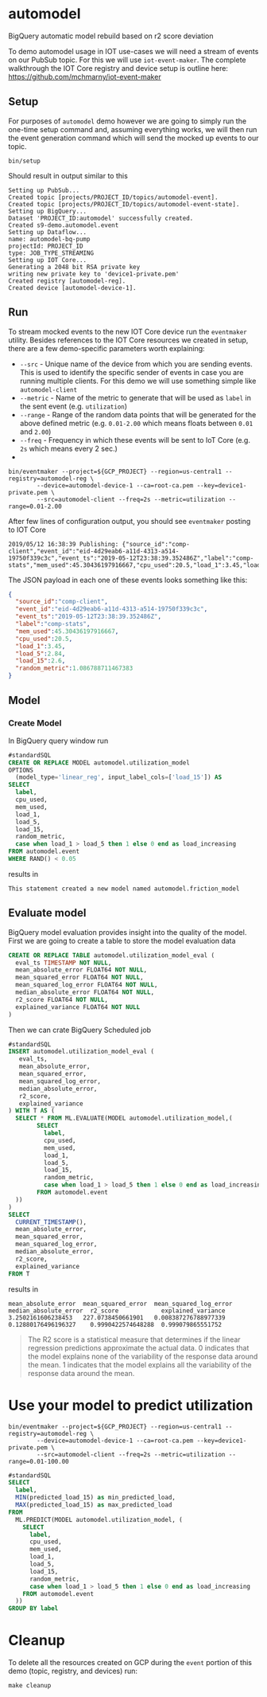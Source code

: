 # automodel

BigQuery automatic model rebuild based on r2 score deviation

To demo automodel usage in IOT use-cases we will need a stream of events on our PubSub topic. For this we will use `iot-event-maker`. The complete walkthrough the IOT Core registry and device setup is outline here: https://github.com/mchmarny/iot-event-maker

## Setup

For purposes of `automodel` demo however we are going to simply run the one-time setup command and, assuming everything works, we will then run the event generation command which will send the mocked up events to our topic.

```shell
bin/setup
```

Should result in output similar to this

```shell
Setting up PubSub...
Created topic [projects/PROJECT_ID/topics/automodel-event].
Created topic [projects/PROJECT_ID/topics/automodel-event-state].
Setting up BigQuery...
Dataset 'PROJECT_ID:automodel' successfully created.
Created s9-demo.automodel.event
Setting up Dataflow...
name: automodel-bq-pump
projectId: PROJECT_ID
type: JOB_TYPE_STREAMING
Setting up IOT Core...
Generating a 2048 bit RSA private key
writing new private key to 'device1-private.pem'
Created registry [automodel-reg].
Created device [automodel-device-1].
```

## Run

To stream mocked events to the new IOT Core device run the `eventmaker` utility. Besides references to the IOT Core resources we created in setup, there are a few demo-specific parameters worth explaining:

* `--src` - Unique name of the device from which you are sending events. This is used to identify the specific sender of events in case you are running multiple clients. For this demo we will use something simple like `automodel-client`
* `--metric` - Name of the metric to generate that will be used as `label` in the sent event (e.g. `utilization`)
* `--range` - Range of the random data points that will be generated for the above defined metric (e.g. `0.01-2.00` which means floats between `0.01` and `2.00`)
* `--freq` - Frequency in which these events will be sent to IoT Core (e.g. `2s` which means every 2 sec.)
*

```shell
bin/eventmaker --project=${GCP_PROJECT} --region=us-central1 --registry=automodel-reg \
		--device=automodel-device-1 --ca=root-ca.pem --key=device1-private.pem \
		--src=automodel-client --freq=2s --metric=utilization --range=0.01-2.00
```

After few lines of configuration output, you should see `eventmaker` posting to IOT Core

```shell
2019/05/12 16:38:39 Publishing: {"source_id":"comp-client","event_id":"eid-4d29eab6-a11d-4313-a514-19750f339c3c","event_ts":"2019-05-12T23:38:39.352486Z","label":"comp-stats","mem_used":45.30436197916667,"cpu_used":20.5,"load_1":3.45,"load_5":2.84,"load_15":2.6,"random_metric":1.086788711467383}
```

The JSON payload in each one of these events looks something like this:

```json
{
  "source_id":"comp-client",
  "event_id":"eid-4d29eab6-a11d-4313-a514-19750f339c3c",
  "event_ts":"2019-05-12T23:38:39.352486Z",
  "label":"comp-stats",
  "mem_used":45.30436197916667,
  "cpu_used":20.5,
  "load_1":3.45,
  "load_5":2.84,
  "load_15":2.6,
  "random_metric":1.086788711467383
}
```

## Model

### Create Model

In BigQuery query window run

```sql
#standardSQL
CREATE OR REPLACE MODEL automodel.utilization_model
OPTIONS
  (model_type='linear_reg', input_label_cols=['load_15']) AS
SELECT
  label,
  cpu_used,
  mem_used,
  load_1,
  load_5,
  load_15,
  random_metric,
  case when load_1 > load_5 then 1 else 0 end as load_increasing
FROM automodel.event
WHERE RAND() < 0.05
```

results in

```shell
This statement created a new model named automodel.friction_model
```


## Evaluate model

BigQuery model evaluation provides insight into the quality of the model. First we are going to create a table to store the model evaluation data

```sql
CREATE OR REPLACE TABLE automodel.utilization_model_eval (
  eval_ts TIMESTAMP NOT NULL,
  mean_absolute_error FLOAT64 NOT NULL,
  mean_squared_error FLOAT64 NOT NULL,
  mean_squared_log_error FLOAT64 NOT NULL,
  median_absolute_error FLOAT64 NOT NULL,
  r2_score FLOAT64 NOT NULL,
  explained_variance FLOAT64 NOT NULL
)
```

Then we can crate BigQuery Scheduled job


```sql
#standardSQL
INSERT automodel.utilization_model_eval (
   eval_ts,
   mean_absolute_error,
   mean_squared_error,
   mean_squared_log_error,
   median_absolute_error,
   r2_score,
   explained_variance
) WITH T AS (
  SELECT * FROM ML.EVALUATE(MODEL automodel.utilization_model,(
        SELECT
          label,
          cpu_used,
          mem_used,
          load_1,
          load_5,
          load_15,
          random_metric,
          case when load_1 > load_5 then 1 else 0 end as load_increasing
        FROM automodel.event
  ))
)
SELECT
  CURRENT_TIMESTAMP(),
  mean_absolute_error,
  mean_squared_error,
  mean_squared_log_error,
  median_absolute_error,
  r2_score,
  explained_variance
FROM T
```

results in

```shell
mean_absolute_error	 mean_squared_error	 mean_squared_log_error	 median_absolute_error	r2_score            explained_variance
3.2502161606238453   227.0738450661901   0.008387276788977339    0.12880176496196327    0.9990422574648288  0.999079865551752
```

> The R2 score is a statistical measure that determines if the linear regression predictions approximate the actual data. 0 indicates that the model explains none of the variability of the response data around the mean. 1 indicates that the model explains all the variability of the response data around the mean.

# Use your model to predict utilization


```shell
bin/eventmaker --project=${GCP_PROJECT} --region=us-central1 --registry=automodel-reg \
		--device=automodel-device-1 --ca=root-ca.pem --key=device1-private.pem \
		--src=automodel-client --freq=2s --metric=utilization --range=0.01-100.00
```

```sql
#standardSQL
SELECT
  label,
  MIN(predicted_load_15) as min_predicted_load,
  MAX(predicted_load_15) as max_predicted_load
FROM
  ML.PREDICT(MODEL automodel.utilization_model, (
    SELECT
      label,
      cpu_used,
      mem_used,
      load_1,
      load_5,
      load_15,
      random_metric,
      case when load_1 > load_5 then 1 else 0 end as load_increasing
    FROM automodel.event
  ))
GROUP BY label
```


# Cleanup

To delete all the resources created on GCP during the `event` portion of this demo (topic, registry, and devices) run:

```shell
make cleanup
```